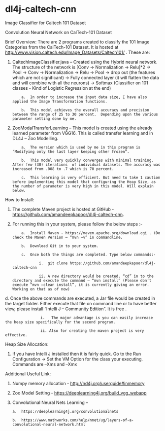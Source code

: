 # dl4j-caltech-cnn
Image Classifier for Caltech 101 Dataset

Convolution Neural Network on CalTech-101 Dataset

Brief Overview:
There are 2 programs created to classify the 101 Image Categories from the CalTech-101 Dataset. It is hosted at http://www.vision.caltech.edu/Image_Datasets/Caltech101/ .
These are: 
1.	CaltechImageClassifier.java – Created using the Hybrid neural network. The structure of the network is 
[Conv -> Normalization -> Relu]*2 -> Pool -> Conv -> Normalization -> Relu -> Pool -> drop out (the features which are not significant) -> Fully connected layer (it will flatten the data and will combine with all the neurons) -> Softmax (Classifier on 101 classes - Kind of Logistic Regression at the end)

			a.	In order to increase the input data size, I have also applied the Image Transformation functions.

			b.	This model achieves the overall accuracy and precision between the range of 25 to 30 percent.  Depending upon the various parameter setting done by me.

2.	ZooModalTransferLearning – This model is created using the already learned parameter from VGG16. This is called transfer learning and in DL4J – Zoo Modelling.

			a.	The version which is used by me in this program is “Modifying only the last layer keeping other frozen”.

			b.	This model very quickly converges with minimal training. After few (30) iterations  of individual datasets. The accuracy was increased from .008 to .7 which is 70 percent. 

			c.	This learning is very efficient. But need to take 1 caution before implementing this model that configuring the Heap Size, as the number of parameter is very high in this model. Will explain below.

How to Install:

1.	The complete Maven project is hosted at GitHub - https://github.com/amandeepkapoor/dl4j-caltech-cnn. 

2.	For running this in your system, please follow the below steps :-

			a.	Install Maven - https://maven.apache.org/download.cgi . (Do check the Maven Version – “mvn –v” in commandline.

			b.	Download Git in to your system.

			c.	Once both the things are completed. Type below commands:-

					i.	git clone https://github.com/amandeepkapoor/dl4j-caltech-cnn

					ii.	A new directory would be created. “cd” in to the directory and execute the command – “mvn install” (Please don’t execute “mvn –clean install”, it is currently giving an error. Working on that as of now)

d.	Once the above commands are executed, a Jar file would be created in the target folder. Either execute that file on command line or to have better view, please install “Intelli J – Community Edition”. It is free .

					i.	 The major advantage is you can easily increase the heap size specifically for the second program. 

					ii.	Also for creating the maven project is very effective.

Heap Size Allocation:

1.	If you have Intelli J installed then it is fairly quick. Go to the Run Configuration -> Set the VM Option for the class your executing. Commands are –Xms<size> and –Xmx<size>

Additional Useful Link:

1.	 Numpy memory allocation - http://nd4j.org/userguide#inmemory 

2.	Zoo Model Setting - https://deeplearning4j.org/build_vgg_webapp 

3.	Convolutional Neural Nets Learning – 

		a.	https://deeplearning4j.org/convolutionalnets 

		b.	https://www.mathworks.com/help/nnet/ug/layers-of-a-convolutional-neural-network.html 






